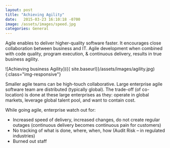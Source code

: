 ```yaml
---
layout: post
title: "Achieving Agility"
date:   2015-03-23 16:10:18 -0700
image: /assets/images/speed.jpg
categories: General
---
```


Agile enables to deliver higher-quality software faster. It encourages close collaboration between business and IT. Agile development when combined with code quality, program execution, & continuous delivery, results in true business agility.

![Achieving business Agility]({{ site.baseurl}}/assets/images/agility.jpg){:class="img-responsive"}


Smaller agile teams can be high-touch collaborative. Large enterprise agile software team are distributed (typically global). The trade-off (of co-location) is done at these large enterprises as they: operate in global markets, leverage global talent pool, and want to contain cost.

While going agile, enterprise watch out for:

- Increased speed of delivery, increased changes, do not create regular outages (continuous delivery becomes continuous pain for customers)
- No tracking of what is done, where, when, how (Audit Risk – in regulated industries)
- Burned out staff
